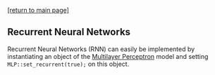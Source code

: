 [[return to main page]](../../../README.md)
## Recurrent Neural Networks
Recurrent Neural Networks (RNN) can easily be implemented by instantiating an object of the [Multilayer Perceptron](../../neuralnet/MLP/docs/mlp.md) model and setting `MLP::set_recurrent(true);` on this object.